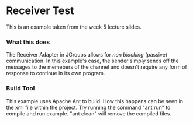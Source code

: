# Receiver Test
This is an example taken from the week 5 lecture slides.

### What this does
The Receiver Adapter in JGroups allows for *non blocking* (passive) communication. In this example's case, the sender simply sends off the messages to the memebers of the channel and doesn't require any form of response to continue in its own program.

### Build Tool
This example uses Apache Ant to build. How this happens can be seen in the xml
file within the project.
Try running the command "ant run" to compile and run example.
"ant clean" will remove the compiled files.
